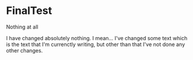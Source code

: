 # FinalTest
Nothing at all

I have changed absolutely nothing. I mean... I've changed some text which is the text that I'm currenctly writing, but other than that I've not done any other changes.
